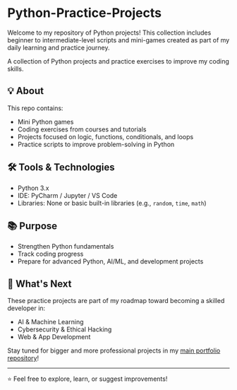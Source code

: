 # Python-Practice-Projects
Welcome to my repository of Python projects! This collection includes beginner to intermediate-level scripts and mini-games created as part of my daily learning and practice journey.

A collection of Python projects and practice exercises to improve my coding skills.

## 💡 About

This repo contains:
- Mini Python games 
- Coding exercises from courses and tutorials
- Projects focused on logic, functions, conditionals, and loops
- Practice scripts to improve problem-solving in Python

## 🛠 Tools & Technologies
- Python 3.x
- IDE: PyCharm / Jupyter / VS Code
- Libraries: None or basic built-in libraries (e.g., `random`, `time`, `math`)

## 📚 Purpose
- Strengthen Python fundamentals  
- Track coding progress  
- Prepare for advanced Python, AI/ML, and development projects  

## 🚀 What's Next
These practice projects are part of my roadmap toward becoming a skilled developer in:
- AI & Machine Learning  
- Cybersecurity & Ethical Hacking  
- Web & App Development  

Stay tuned for bigger and more professional projects in my [main portfolio repository](https://github.com/kaushik-ethicalhacker)!

---

⭐ Feel free to explore, learn, or suggest improvements!

